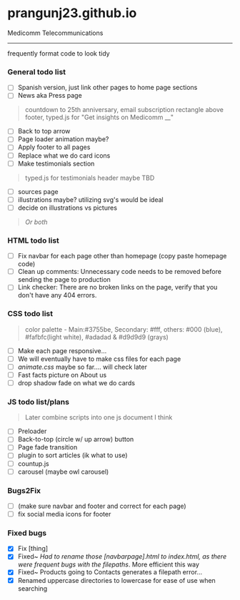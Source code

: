 # prangunj23.github.io
Medicomm Telecommunications

---
frequently format code to look tidy

### General todo list

- [ ] Spanish version, just link other pages to home page sections
- [ ] News aka Press page
> countdown to 25th anniversary, email subscription rectangle above footer, typed.js for "Get insights on Medicomm __"
- [ ] Back to top arrow
- [ ] Page loader animation maybe?
- [ ] Apply footer to all pages 
- [ ] Replace what we do card icons
- [ ] Make testimonials section
> typed.js for testimonials header maybe TBD
- [ ] sources page
- [ ] illustrations maybe? utilizing svg's would be ideal
- [ ] decide on illustrations vs pictures
> *Or both*

### HTML todo list

- [ ] Fix navbar for each page other than homepage (copy paste homepage code)
- [ ] Clean up comments: Unnecessary code needs to be removed before sending the page to production
- [ ] Link checker: There are no broken links on the page, verify that you don't have any 404 errors.

### CSS todo list
> color palette - Main:#3755be, Secondary: #fff, others: #000 (blue), #fafbfc(light white), #adadad & #d9d9d9 (grays)
- [ ] Make each page responsive...
- [ ] We will eventually have to make css files for each page
- [ ] *animate.css* maybe so far.... will check later
- [ ] Fast facts picture on About us
- [ ] drop shadow fade on what we do cards

### JS todo list/plans
> Later combine scripts into one js document I think
- [ ] Preloader
- [ ] Back-to-top (circle w/ up arrow) button
- [ ] Page fade transition
- [ ] plugin to sort articles (ik what to use)
- [ ] countup.js
- [ ] carousel (maybe owl carousel)

### Bugs2Fix 

- [ ] (make sure navbar and footer and correct for each page)
- [ ] fix social media icons for footer

### Fixed bugs
- [x] Fix [thing]
- [x] Fixed~ <i>Had to rename those [navbarpage].html to index.html, as there were frequent bugs with the filepaths</i>. More efficient this way
- [x] Fixed~ Products going to Contacts generates a filepath error...
- [x] Renamed uppercase directories to lowercase for ease of use when searching
